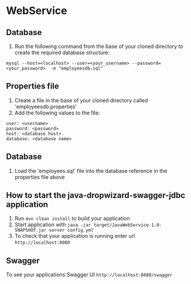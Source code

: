 # WebService

Database
---
1. Run the following command from the base of your cloned directory to create the required database structure:
```
mysql --host=<localhost> --user=<your_username> --password=<your_password>  -e "employeesdb.sql"
```

Properties file
---
1. Create a file in the base of your cloned directory called 'employeesdb.properties'
1. Add the following values to the file:
```
user: <username>
password: <password>
host: <database host>
database: <database name>
```

Database
---
1. Load the 'employees.sql' file into the database reference in the properties file above

How to start the java-dropwizard-swagger-jdbc application
---

1. Run `mvn clean install` to build your application
1. Start application with `java -jar target/JavaWebService-1.0-SNAPSHOT.jar server config.yml`
1. To check that your application is running enter url `http://localhost:8080`

Swagger
---

To see your applications Swagger UI `http://localhost:8080/swagger`
